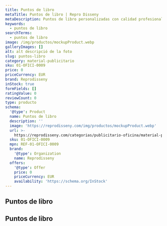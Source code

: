 ```yaml
---
title: Puntos de libro
metaTitle: Puntos de libro | Repro Disseny
metaDescription: Puntos de libro personalizadas con calidad profesional en Cataluña.
keywords:
  - puntos de libro
searchTerms:
  - puntos de libro
image: /img/productos/mockupProduct.webp
galleryImages: []
alt: alt descripció de la foto
slug: puntos-libro
category: material-publicitario
sku: 01-OFICI-0009
price: 0
priceCurrency: EUR
brand: Reprodisseny
inStock: true
formFields: []
ratingValue: 0
reviewCount: 0
type: producto
schema:
  '@type': Product
  name: Puntos de libro
  description: ''
  image: 'https://reprodisseny.com/img/productos/mockupProduct.webp'
  url: >-
    https://reprodisseny.com/categorias/publicitario-oficina/material-publicitario/puntos-libro
  sku: 01-OFICI-0009
  mpn: REF-01-OFICI-0009
  brand:
    '@type': Organization
    name: Reprodisseny
  offers:
    '@type': Offer
    price: 0
    priceCurrency: EUR
    availability: 'https://schema.org/InStock'
---
```


## Puntos de libro

## Puntos de libro
